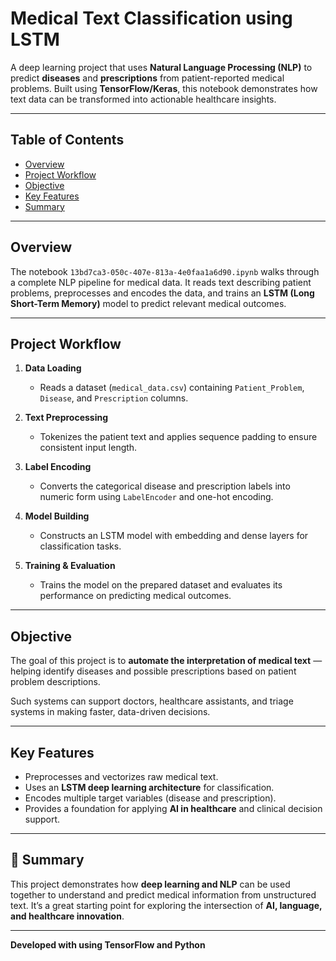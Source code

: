 
#  Medical Text Classification using LSTM

A deep learning project that uses **Natural Language Processing (NLP)** to predict **diseases** and **prescriptions** from patient-reported medical problems.
Built using **TensorFlow/Keras**, this notebook demonstrates how text data can be transformed into actionable healthcare insights.

---

##  Table of Contents

* [Overview](#overview)
* [Project Workflow](#project-workflow)
* [Objective](#objective)
* [Key Features](#key-features)
* [Summary](#summary)

---

##  Overview

The notebook `13bd7ca3-050c-407e-813a-4e0faa1a6d90.ipynb` walks through a complete NLP pipeline for medical data.
It reads text describing patient problems, preprocesses and encodes the data, and trains an **LSTM (Long Short-Term Memory)** model to predict relevant medical outcomes.

---

##  Project Workflow

1. **Data Loading**

   * Reads a dataset (`medical_data.csv`) containing `Patient_Problem`, `Disease`, and `Prescription` columns.

2. **Text Preprocessing**

   * Tokenizes the patient text and applies sequence padding to ensure consistent input length.

3. **Label Encoding**

   * Converts the categorical disease and prescription labels into numeric form using `LabelEncoder` and one-hot encoding.

4. **Model Building**

   * Constructs an LSTM model with embedding and dense layers for classification tasks.

5. **Training & Evaluation**

   * Trains the model on the prepared dataset and evaluates its performance on predicting medical outcomes.

---

##  Objective

The goal of this project is to **automate the interpretation of medical text** — helping identify diseases and possible prescriptions based on patient problem descriptions.

Such systems can support doctors, healthcare assistants, and triage systems in making faster, data-driven decisions.

---

##  Key Features

* Preprocesses and vectorizes raw medical text.
* Uses an **LSTM deep learning architecture** for classification.
* Encodes multiple target variables (disease and prescription).
* Provides a foundation for applying **AI in healthcare** and clinical decision support.

---

## 💬 Summary

This project demonstrates how **deep learning and NLP** can be used together to understand and predict medical information from unstructured text.
It’s a great starting point for exploring the intersection of **AI, language, and healthcare innovation**.

---

**Developed with using TensorFlow and Python**
